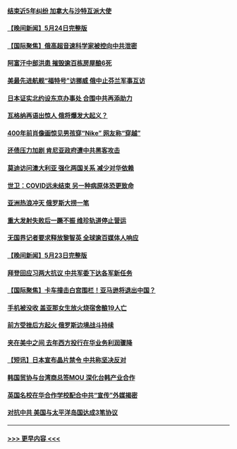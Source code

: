 #### [结束近5年纠纷 加拿大与沙特互派大使](../pages/prog202/a103719573.md?t=05251543) 
#### [【晚间新闻】5月24日完整版](../pages/prog202/a103719437.md?t=05251543) 
#### [【国际聚焦】俄高超音速科学家被控向中共泄密](../pages/prog202/a103719456.md?t=05251543) 
#### [阿富汗中部洪患 摧毁逾百栋房屋酿6死](../pages/prog202/a103719472.md?t=05251543) 
#### [美最先进航舰“福特号”访挪威 俄中止芬兰军事互访](../pages/prog202/a103719436.md?t=05251543) 
#### [日本证实北约设东京办事处 合围中共再添助力](../pages/prog202/a103719369.md?t=05251543) 
#### [瓦格纳再语出惊人 俄将爆发大起义？](../pages/prog202/a103719366.md?t=05251543) 
#### [400年前肖像画惊见男孩穿“Nike” 网友称“穿越”](../pages/prog202/a103719156.md?t=05251543) 
#### [还债压力加剧 肯尼亚政府遭中共黑客攻击](../pages/prog202/a103719001.md?t=05251543) 
#### [莫迪访问澳大利亚 强化两国关系 减少对华依赖](../pages/prog202/a103719196.md?t=05251543) 
#### [世卫：COVID远未结束 另一种病原体恐更致命](../pages/prog202/a103718997.md?t=05251543) 
#### [亚洲热浪冲天 俄罗斯大捞一笔](../pages/prog202/a103718993.md?t=05251543) 
#### [重大发射失败后一蹶不振 维珍轨道停止营运](../pages/prog202/a103718955.md?t=05251543) 
#### [无国界记者要求释放黎智英 全球逾百媒体人响应](../pages/prog202/a103718952.md?t=05251543) 
#### [【晚间新闻】5月23日完整版](../pages/prog202/a103718828.md?t=05251543) 
#### [拜登回应习两大抗议 中共军委下达各军新任务](../pages/prog202/a103718814.md?t=05251543) 
#### [【国际聚焦】卡车撞击白宫围栏！亚马逊将退出中国？](../pages/prog202/a103718820.md?t=05251543) 
#### [手机被没收 盖亚那女生放火烧宿舍酿19人亡](../pages/prog202/a103718824.md?t=05251543) 
#### [前方受挫后方起火 俄罗斯边境战斗持续](../pages/prog202/a103718715.md?t=05251543) 
#### [夹在美中之间 去年西方投行在华业务利润骤降](../pages/prog202/a103718625.md?t=05251543) 
#### [【短讯】日本宣布晶片禁令 中共称坚决反对](../pages/prog202/a103718577.md?t=05251543) 
#### [韩国贸协与台湾商总签MOU 深化台韩产业合作](../pages/prog202/a103718585.md?t=05251543) 
#### [英国名校在华合作学校配合中共“宣传”外媒揭密](../pages/prog202/a103718513.md?t=05251543) 
#### [对抗中共 美国与太平洋岛国达成3笔协议](../pages/prog202/a103718380.md?t=05251543) 

----
#### [ >>> 更早内容 <<< ](../indexes/prog202-earlier.md)
